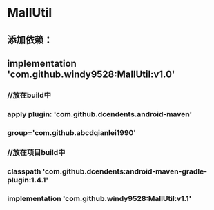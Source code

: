 # MallUtil
## 添加依赖：

## implementation 'com.github.windy9528:MallUtil:v1.0'

### //放在build中
### apply plugin: 'com.github.dcendents.android-maven'
### group='com.github.abcdqianlei1990'
### //放在项目build中
### classpath 'com.github.dcendents:android-maven-gradle-plugin:1.4.1'
### implementation 'com.github.windy9528:MallUtil:v1.1'

